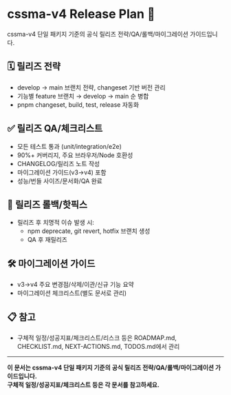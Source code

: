 # cssma-v4 Release Plan 🚀

cssma-v4 단일 패키지 기준의 공식 릴리즈 전략/QA/롤백/마이그레이션 가이드입니다.

## 🗓️ 릴리즈 전략

- develop → main 브랜치 전략, changeset 기반 버전 관리
- 기능별 feature 브랜치 → develop → main 순 병합
- pnpm changeset, build, test, release 자동화

## ✅ 릴리즈 QA/체크리스트

- 모든 테스트 통과 (unit/integration/e2e)
- 90%+ 커버리지, 주요 브라우저/Node 호환성
- CHANGELOG/릴리즈 노트 작성
- 마이그레이션 가이드(v3→v4) 포함
- 성능/번들 사이즈/문서화/QA 완료

## 🚨 릴리즈 롤백/핫픽스

- 릴리즈 후 치명적 이슈 발생 시:
  - npm deprecate, git revert, hotfix 브랜치 생성
  - QA 후 재릴리즈

## 🛠️ 마이그레이션 가이드

- v3→v4 주요 변경점/삭제/이관/신규 기능 요약
- 마이그레이션 체크리스트(별도 문서로 관리)

## 📋 참고

- 구체적 일정/성공지표/체크리스트/리스크 등은 ROADMAP.md, CHECKLIST.md, NEXT-ACTIONS.md, TODOS.md에서 관리

---

**이 문서는 cssma-v4 단일 패키지 기준의 공식 릴리즈 전략/QA/롤백/마이그레이션 가이드입니다.  
구체적 일정/성공지표/체크리스트 등은 각 문서를 참고하세요.** 